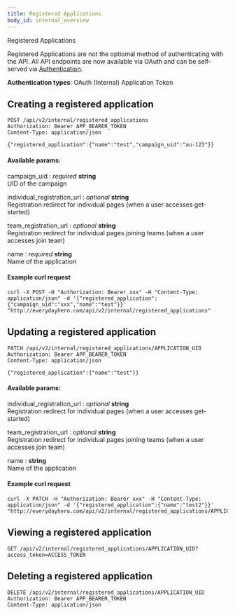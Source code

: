 ```yaml
---
title: Registered Applications
body_id: internal_overview
---
```


Registered Applications

<p class='warning'>Registered Applications are not the optiomal method of authenticating with the API. All API endpoints are now available via OAuth and can be self-served via <a href='/oauth-integration/#how-to-authenticate-with-edh'>Authentication</a>.</p>


<p class='info'><strong>Authentication types</strong>: OAuth (Internal) Application Token</p>

## Creating a registered application

    POST /api/v2/internal/registered_applications
    Authorization: Bearer APP_BEARER_TOKEN
    Content-Type: application/json

    {"registered_application":{"name":"test","campaign_uid":"au-123"}}

#### Available params:

campaign_uid : _required_ **string**<br/>
UID of the campaign

individual_registration_url : _optional_ **string**<br/>
Registration redirect for individual pages (when a user accesses get-started)

team_registration_url : _optional_ **string**<br/>
Registration redirect for individual pages joining teams (when a user accesses join team)

name : _required_ **string**<br/>
Name of the application


#### Example curl request

	curl -X POST -H "Authorization: Bearer xxx" -H "Content-Type: application/json" -d '{"registered_application":{"campaign_uid":"xxx","name":"test"}}' "http://everydayhero.com/api/v2/internal/registered_applications"


## Updating a registered application

    PATCH /api/v2/internal/registered_applications/APPLICATION_UID
    Authorization: Bearer APP_BEARER_TOKEN
    Content-Type: application/json

    {"registered_application":{"name":"test"}}

#### Available params:

individual_registration_url : _optional_ **string**<br/>
Registration redirect for individual pages (when a user accesses get-started)

team_registration_url : _optional_ **string**<br/>
Registration redirect for individual pages joining teams (when a user accesses join team)

name : **string**<br/>
Name of the application


#### Example curl request

	curl -X PATCH -H "Authorization: Bearer xxx" -H "Content-Type: application/json" -d '{"registered_application":{"name":"test2"}}' "http://everydayhero.com/api/v2/internal/registered_applications/APPLICATION_UID"


## Viewing a registered application

    GET /api/v2/internal/registered_applications/APPLICATION_UID?access_token=ACCESS_TOKEN


## Deleting a registered application

    DELETE /api/v2/internal/registered_applications/APPLICATION_UID
    Authorization: Bearer APP_BEARER_TOKEN
    Content-Type: application/json
